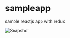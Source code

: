 # sampleapp
sample reactjs app with redux

![Snapshot](https://storage.googleapis.com/img-github/React%20App%20-%20Google%20Chrome%202020-10-14%2017-29-44.gif)
